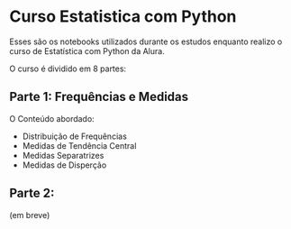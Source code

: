 # Curso Estatistica com Python

Esses são os notebooks utilizados durante os estudos enquanto realizo o curso de Estatística com Python da Alura.

O curso é dividido em 8 partes:

## Parte 1: Frequências e Medidas

O Conteúdo abordado:

* Distribuição de Frequências 
* Medidas de Tendência Central
* Medidas Separatrizes
* Medidas de Disperção

## Parte 2:
(em breve)

